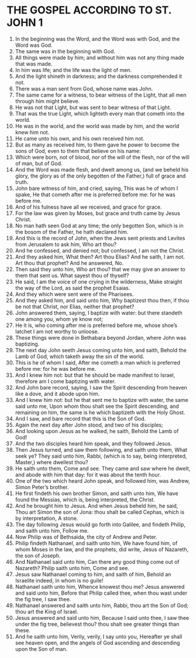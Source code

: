﻿# THE GOSPEL ACCORDING TO ST. JOHN  1
1. In the beginning was the Word, and the Word was with God, and the Word was God. 
2. The same was in the beginning with God. 
3. All things were made by him; and without him was not any thing made that was made. 
4. In him was life; and the life was the light of men. 
5. And the light shineth in darkness; and the darkness comprehended it not. 
6.  There was a man sent from God, whose name was John. 
7. The same came for a witness, to bear witness of the Light, that all men through him might believe. 
8. He was not that Light, but was sent to bear witness of that Light. 
9. That was the true Light, which lighteth every man that cometh into the world. 
10. He was in the world, and the world was made by him, and the world knew him not. 
11. He came unto his own, and his own received him not. 
12. But as many as received him, to them gave he power to become the sons of God, even to them that believe on his name: 
13. Which were born, not of blood, nor of the will of the flesh, nor of the will of man, but of God. 
14. And the Word was made flesh, and dwelt among us, (and we beheld his glory, the glory as of the only begotten of the Father,) full of grace and truth. 
15.  John bare witness of him, and cried, saying, This was he of whom I spake, He that cometh after me is preferred before me: for he was before me. 
16. And of his fulness have all we received, and grace for grace. 
17. For the law was given by Moses, but grace and truth came by Jesus Christ. 
18. No man hath seen God at any time; the only begotten Son, which is in the bosom of the Father, he hath declared him. 
19.  And this is the record of John, when the Jews sent priests and Levites from Jerusalem to ask him, Who art thou? 
20. And he confessed, and denied not; but confessed, I am not the Christ. 
21. And they asked him, What then? Art thou Elias? And he saith, I am not. Art thou that prophet? And he answered, No. 
22. Then said they unto him, Who art thou? that we may give an answer to them that sent us. What sayest thou of thyself? 
23. He said, I am the voice of one crying in the wilderness, Make straight the way of the Lord, as said the prophet Esaias. 
24. And they which were sent were of the Pharisees. 
25. And they asked him, and said unto him, Why baptizest thou then, if thou be not that Christ, nor Elias, neither that prophet? 
26. John answered them, saying, I baptize with water: but there standeth one among you, whom ye know not; 
27. He it is, who coming after me is preferred before me, whose shoe’s latchet I am not worthy to unloose. 
28. These things were done in Bethabara beyond Jordan, where John was baptizing. 
29.  The next day John seeth Jesus coming unto him, and saith, Behold the Lamb of God, which taketh away the sin of the world. 
30. This is he of whom I said, After me cometh a man which is preferred before me: for he was before me. 
31. And I knew him not: but that he should be made manifest to Israel, therefore am I come baptizing with water. 
32. And John bare record, saying, I saw the Spirit descending from heaven like a dove, and it abode upon him. 
33. And I knew him not: but he that sent me to baptize with water, the same said unto me, Upon whom thou shalt see the Spirit descending, and remaining on him, the same is he which baptizeth with the Holy Ghost. 
34. And I saw, and bare record that this is the Son of God. 
35.  Again the next day after John stood, and two of his disciples; 
36. And looking upon Jesus as he walked, he saith, Behold the Lamb of God! 
37. And the two disciples heard him speak, and they followed Jesus. 
38. Then Jesus turned, and saw them following, and saith unto them, What seek ye? They said unto him, Rabbi, (which is to say, being interpreted, Master,) where dwellest thou? 
39. He saith unto them, Come and see. They came and saw where he dwelt, and abode with him that day: for it was about the tenth hour. 
40. One of the two which heard John speak, and followed him, was Andrew, Simon Peter’s brother. 
41. He first findeth his own brother Simon, and saith unto him, We have found the Messias, which is, being interpreted, the Christ. 
42. And he brought him to Jesus. And when Jesus beheld him, he said, Thou art Simon the son of Jona: thou shalt be called Cephas, which is by interpretation, A stone. 
43.  The day following Jesus would go forth into Galilee, and findeth Philip, and saith unto him, Follow me. 
44. Now Philip was of Bethsaida, the city of Andrew and Peter. 
45. Philip findeth Nathanael, and saith unto him, We have found him, of whom Moses in the law, and the prophets, did write, Jesus of Nazareth, the son of Joseph. 
46. And Nathanael said unto him, Can there any good thing come out of Nazareth? Philip saith unto him, Come and see. 
47. Jesus saw Nathanael coming to him, and saith of him, Behold an Israelite indeed, in whom is no guile! 
48. Nathanael saith unto him, Whence knowest thou me? Jesus answered and said unto him, Before that Philip called thee, when thou wast under the fig tree, I saw thee. 
49. Nathanael answered and saith unto him, Rabbi, thou art the Son of God; thou art the King of Israel. 
50. Jesus answered and said unto him, Because I said unto thee, I saw thee under the fig tree, believest thou? thou shalt see greater things than these. 
51. And he saith unto him, Verily, verily, I say unto you, Hereafter ye shall see heaven open, and the angels of God ascending and descending upon the Son of man. 
